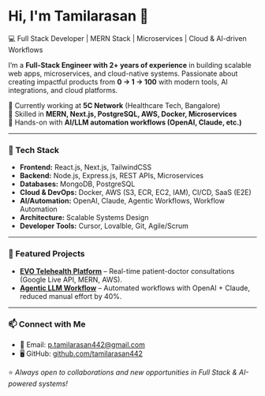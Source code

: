 # Hi, I'm Tamilarasan 👋  

💻 Full Stack Developer | MERN Stack | Microservices | Cloud & AI-driven Workflows  

I’m a **Full-Stack Engineer with 2+ years of experience** in building scalable web apps, microservices, and cloud-native systems. Passionate about creating impactful products from **0 → 1 → 100** with modern tools, AI integrations, and cloud platforms.  

🔹 Currently working at **5C Network** (Healthcare Tech, Bangalore)  
🔹 Skilled in **MERN, Next.js, PostgreSQL, AWS, Docker, Microservices**  
🔹 Hands-on with **AI/LLM automation workflows (OpenAI, Claude, etc.)**  

---

### 🚀 Tech Stack
- **Frontend:** React.js, Next.js, TailwindCSS  
- **Backend:** Node.js, Express.js, REST APIs, Microservices  
- **Databases:** MongoDB, PostgreSQL  
- **Cloud & DevOps:** Docker, AWS (S3, ECR, EC2, IAM), CI/CD, SaaS (E2E)
- **AI/Automation:** OpenAI, Claude, Agentic Workflows, Workflow Automation
- **Architecture:** Scalable Systems Design
- **Developer Tools:** Cursor, Lovalble, Git, Agile/Scrum
  
---

### 📌 Featured Projects
- **[EVO Telehealth Platform](#)** – Real-time patient-doctor consultations (Google Live API, MERN, AWS).  
- **[Agentic LLM Workflow](#)** – Automated workflows with OpenAI + Claude, reduced manual effort by 40%. 

---

### 📫 Connect with Me
- 📧 Email: [p.tamilarasan442@gmail.com](mailto:p.tamilarasan442@gmail.com)  
- 🖥 GitHub: [github.com/tamilarasan442](https://github.com/tamilarasan442)  

⭐️ *Always open to collaborations and new opportunities in Full Stack & AI-powered systems!*  

